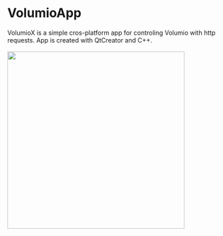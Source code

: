 # VolumioApp

VolumioX is a simple cros-platform app for controling Volumio with http requests. App is created with QtCreator and C++.
<br><br>
<img src="https://user-images.githubusercontent.com/37266965/95681459-4ac5f800-0be0-11eb-96c8-0f9d10b1243d.jpeg" width="400">
